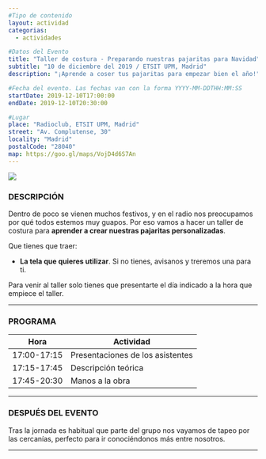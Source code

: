```yaml
---
#Tipo de contenido
layout: actividad
categorias:
  - actividades

#Datos del Evento
title: "Taller de costura - Preparando nuestras pajaritas para Navidad"
subtitle: "10 de diciembre del 2019 / ETSIT UPM, Madrid"
description: "¡Aprende a coser tus pajaritas para empezar bien el año!"   #Descripción para el correo electrónico

#Fecha del evento. Las fechas van con la forma YYYY-MM-DDTHH:MM:SS
startDate: 2019-12-10T17:00:00
endDate: 2019-12-10T20:30:00

#Lugar
place: "Radioclub, ETSIT UPM, Madrid"
street: "Av. Complutense, 30"
locality: "Madrid"
postalCode: "28040"
map: https://goo.gl/maps/VojD4d6S7An
---
```


![](https://i.imgur.com/iQLJTDZ.jpg)

### DESCRIPCIÓN

Dentro de poco se vienen muchos festivos, y en el radio nos preocupamos por qué todos estemos muy guapos. Por eso vamos a hacer un taller de costura para **aprender a crear nuestras pajaritas personalizadas**.

Que tienes que traer:
* **La tela que quieres utilizar**. Si no tienes, avisanos y treremos una para ti.

Para venir al taller solo tienes que presentarte el día indicado a la hora que empiece el taller.

---

### PROGRAMA

| Hora | Actividad |
|---|---|
| 17:00-17:15   | Presentaciones de los asistentes  |
| 17:15-17:45   | Descripción teórica |
| 17:45-20:30   | Manos a la obra |

---

### DESPUÉS DEL EVENTO

Tras la jornada es habitual que parte del grupo nos vayamos de tapeo por las cercanías, perfecto para ir conociéndonos más entre nosotros.

---
